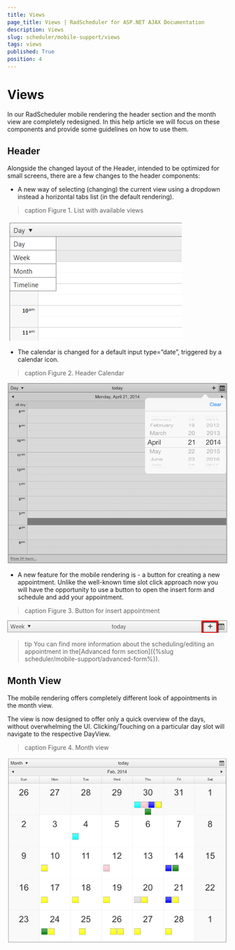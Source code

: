 ```yaml
---
title: Views
page_title: Views | RadScheduler for ASP.NET AJAX Documentation
description: Views
slug: scheduler/mobile-support/views
tags: views
published: True
position: 4
---
```


# Views



In our RadScheduler mobile rendering the header section and the month view are completely redesigned. In this help article we will focus on these components and provide some guidelines on how to use them.

## Header

Alongside the changed layout of the Header, intended to be optimized for small screens, there are a few changes to the header components:

* A new way of selecting (changing) the current view using a dropdown instead a horizontal tabs list (in the default rendering).
>caption Figure 1. List with available views

![scheduler-mobilerendering-viewtabs](images/scheduler-mobilerendering-viewtabs.png)

* The calendar is changed for a default input type=”date”, triggered by a calendar icon.
>caption Figure 2. Header Calendar

![scheduler-mobilerendering-calendar](images/scheduler-mobilerendering-calendar.png)

* A new feature for the mobile rendering is - a button for creating a new appointment. Unlike the well-known time slot click approach now you will have the opportunity to use a button to open the insert form and schedule and add your appointment.
>caption Figure 3. Button for insert appointment

![scheduler-mobilerendering-addappointmentbtn](images/scheduler-mobilerendering-addappointmentbtn.png)

>tip You can find more information about the scheduling/editing an appointment in the[Advanced form section]({%slug scheduler/mobile-support/advanced-form%}).
>


## Month View

The mobile rendering offers completely different look of appointments in the month view.

The view is now designed to offer only a quick overview of the days, without overwhelming the UI. Clicking/Touching on a particular day slot will navigate to the respective DayView.
>caption Figure 4. Month view

![scheduler-mobilerendering-monthview](images/scheduler-mobilerendering-monthview.png)
